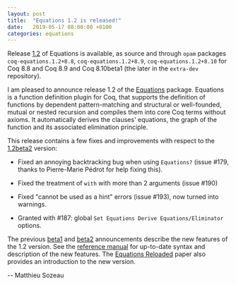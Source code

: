 ```yaml
---
layout: post
title:  "Equations 1.2 is released!"
date:   2019-05-17 08:00:00 +0100
categories: equations
---
```


Release [1.2][release] of Equations is available, as source and
through `opam` packages `coq-equations.1.2+8.8`,
`coq-equations.1.2+8.9`, `coq-equations.1.2+8.10` for Coq 8.8 and Coq
8.9 and Coq 8.10beta1 (the later in the `extra-dev` repository).

  I am pleased to announce release 1.2 of the [Equations][www]
package. Equations is a function definition plugin for Coq, that supports
the definition of functions by dependent pattern-matching and structural
or well-founded, mutual or nested recursion and compiles them into core
Coq terms without axioms. It automatically derives the clauses'
equations, the graph of the function and its associated elimination
principle. 

  This release contains a few fixes and improvements with respect to the
[1.2beta2][12beta2release] version:

  - Fixed an annoying backtracking bug when using `Equations?` (issue
    #179, thanks to Pierre-Marie Pédrot for help fixing this).

  - Fixed the treatment of `with` with more than 2 arguments (issue
    #190)
    
  - Fixed "cannot be used as a hint" errors (issue #193), now turned
    into warnings.
    
  - Granted with #187: global `Set Equations Derive Equations/Eliminator` options.
    
The previous [beta1][12betarelease] and [beta2][12beta2release]
announcements describe the new features of the 1.2 version.  See the
[reference manual][refman] for up-to-date syntax and description of the
new features. The [Equations Reloaded][equations-reloaded]
paper also provides an introduction to the new version.

[release]: https://github.com/mattam82/Coq-Equations/releases/tag/v1.2-8.9
[12beta2release]: http://mattam82.github.io/Coq-Equations/equations/2019/03/19/1.2beta2.html
[12betarelease]: http://mattam82.github.io/Coq-Equations/equations/2019/01/28/1.2beta.html
[www]: http://mattam82.github.io/Coq-Equations
[refman]: http://github.com/mattam82/Coq-Equations/raw/master/doc/equations.pdf
[issues]: http://github.com/mattam82/Coq-Equations/issues
[equations-reloaded]: http://mattam82.github.io/Coq-Equations/equations-reloaded.html

-- Matthieu Sozeau
